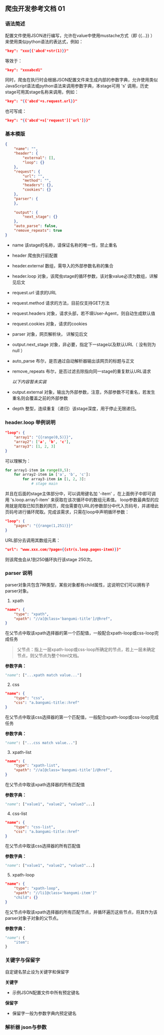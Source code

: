 ## 爬虫开发参考文档 01

### 语法简述

配置文件使用JSON进行编写，允许在value中使用mustache方式（即 {{...}} ）来使用类似python语法的表达式，例如：
```json
"key": "xxx{{'abcd'+str(1)}}"
```
等效于：
```json
"key": "xxxabcd1"
```
同时，爬虫在执行时会根据JSON配置文件来生成内部的参数字典，允许使用类似JavaScript语法或python语法来调用参数字典，本stage可用 's' 调用，历史stage可用其stage名称来调用，例如：
```json
"key": "{{'abcd'+s.request.url}}"
```
也可写成：
```json
"key": "{{'abcd'+s['request']['url']}}"
```

### 基本模版

```json
{   
    "name": "",
    "header": {
        "external": [],
        "loop": {}
    },
    "request": {
        "url": "",
        "method": "",
        "headers": {},
        "cookies": {}
    },
    "parser": {
    },
    
    "output": {
        "next_stage": {}
    },
    "auto_parse": false,
    "remove_repeats": true
}
```

- name   该stage的名称，请保证名称的唯一性，禁止重名

- header   爬虫执行前配置

- header.external   数组，需导入的外部参数名称的集合

- header.loop   对象，该爬虫stage的循环参数，该对象value必须为数组，详解见后文

- request.url   请求的URL

- request.method   请求的方法，目前仅支持GET方法

- request.headers   对象，请求头部，若不填User-Agent，则自动生成默认值

- request.cookies   对象，请求的cookies

- parser   对象，网页解析块， 详解见后文

- output.next_stage   对象，非必要，指定下一stage以及默认URL（ 没有则为null ）

- auto_parse   布尔，是否通过自动解析器输出该网页的标题与正文

- remove_repeats   布尔，是否过滤去除指向同一stage的重复默认URL请求

  *以下内容暂未实装*

- output.external   对象，输出为外部参数，注意，外部参数不可重名，若发生重名则会覆盖之前的外部参数

- depth   整型，连续重复（递归）该stage深度，用于停止无限递归。

### header.loop 举例说明

```json
"loop": {
	"array1": "{{range(0,5)}}",
	"array2": ['a', 'b', 'c'],
	"array3": [1, 2, 3]
}
```
可以理解为：

```python
for array1-item in range(0,5):
	for array2-item in ['a', 'b', 'c']:
		for array3-item in [1, 2, 3]:
			# stage main
```
并且在后面的stage主体部分中，可以调用键名加 '-item' ，在上面例子中即可调用 's.loop.array1-item' 来获取在该次循环中的数组元素值。
loop参数最典型的应用就是爬取已知页数的网页，爬虫需要在URL的参数部分中代入页码号，并递增此页码号进行循环爬取。完成该需求，只需在loop中声明循环参数：

```json
"loop": {
	"pages": "{{range(1,251)}}"
}
```
URL部分去调用其数组元素：
```json
"url": "www.xxx.com/?page={{str(s.loop.pages-item)}}"
```

则该爬虫会从1到250循环执行该stage 250次。

### parser 说明

parser对象共包含7种类型，某些对象都有child属性，这说明它们可以拥有子parser对象。

1. xpath
```json
"name": {
	"type": "xpath",
	"xpath": "//a[@class='bangumi-title']/@href",
}
```
在父节点中取该xpath选择器的第一个匹配值，一般配合xpath-loop或css-loop完成任务

> 父节点：指上一层xpath-loop或css-loop所确定的节点，若上一层未确定节点，则父节点为整个html文档。

**参数字典：**
```python
"name": ["...xpath match value..."]
```

2. css
```json
"name": {
	"type": "css",
	"css": "a.bangumi-title::href"
}
```
在父节点中取该css选择器的第一个匹配值，一般配合xpath-loop或css-loop完成任务

**参数字典：**



```python
"name": ["...css match value..."]
```

3. xpath-list
```json
"name": {
	"type": "xpath-list",
	"xpath": "//a[@class='bangumi-title']/@href",
}
```
在父节点中取该xpath选择器的所有匹配值

**参数字典：**
```python
"name": ["value1", "value2", "value3"...]
```
4. css-list
```json
"name": {
	"type": "css-list",
	"css": "a.bangumi-title::href"
}
```
在父节点中取该css选择器的所有匹配值

**参数字典：**
```python
"name": ["value1", "value2", "value3"...]
```

5. xpath-loop
```json
"name": {
	"type": "xpath-loop",
	"xpath": "//li[@class='bangumi-item']"
	"child": {}
}
```
在父节点中取该xpath选择器的所有匹配节点，并循环遍历这些节点，将其作为该parser对象子对象的父节点。

**参数字典：**
```python
"name": {
	"item": 
}

```



### 关键字与保留字

自定键名禁止设为关键字和保留字

**关键字**

- 示例JSON配置文件中所有预定键名

**保留字**

- 保留字一般为参数字典内预定键名

### 解析器 json与参数